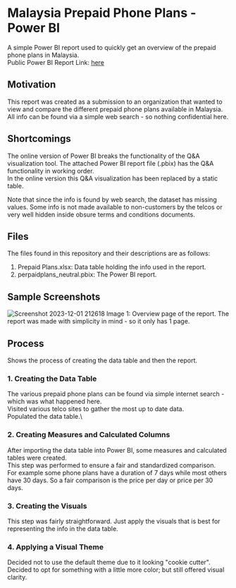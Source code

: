 # Malaysia Prepaid Phone Plans - Power BI
A simple Power BI report used to quickly get an overview of the prepaid phone plans in Malaysia.\
Public Power BI Report Link: [here](https://www.novypro.com/project/prepaid-phone-plans-in-malaysia-report)

## Motivation
This report was created as a submission to an organization that wanted to view and compare the different prepaid phone plans available in Malaysia.\
All info can be found via a simple web search - so nothing confidential here. 

## Shortcomings
The online version of Power BI breaks the functionality of the Q&A visualization tool. The attached Power BI report file (.pbix) has the Q&A functionality in working order.\
In the online version this Q&A visualization has been replaced by a static table.

Note that since the info is found by web search, the dataset has missing values. Some info is not made available to non-customers by the telcos or very well hidden inside obsure terms and conditions documents. 

## Files 
The files found in this repository and their descriptions are as follows:
1. Prepaid Plans.xlsx: Data table holding the info used in the report.
2. perpaidplans_neutral.pbix: The Power BI report. 

## Sample Screenshots
![Screenshot 2023-12-01 212618](https://github.com/splatterconstruct146/malaysia-prepaid-phone-plans-power-bi/assets/135209633/fb0b616b-7181-42f8-a87a-0a9fc2930b2c)
Image 1: Overview page of the report. The report was made with simplicity in mind - so it only has 1 page. 

## Process
Shows the process of creating the data table and then the report.
### 1. Creating the Data Table
The various prepaid phone plans can be found via simple internet search - which was what happened here.\
Visited various telco sites to gather the most up to date data.\
Populated the data table.\

### 2. Creating Measures and Calculated Columns
After importing the data table into Power BI, some measures and calculated tables were created.\
This step was performed to ensure a fair and standardized comparison.\
For example some phone plans have a duration of 7 days while most others have 30 days. So a fair comparison is the price per day or price per 30 days.

### 3. Creating the Visuals
This step was fairly straightforward. Just apply the visuals that is best for representing the info in the data table. 

### 4. Applying a Visual Theme
Decided not to use the default theme due to it looking "cookie cutter". Decided to opt for something with a little more color; but still offered visual clarity. 
